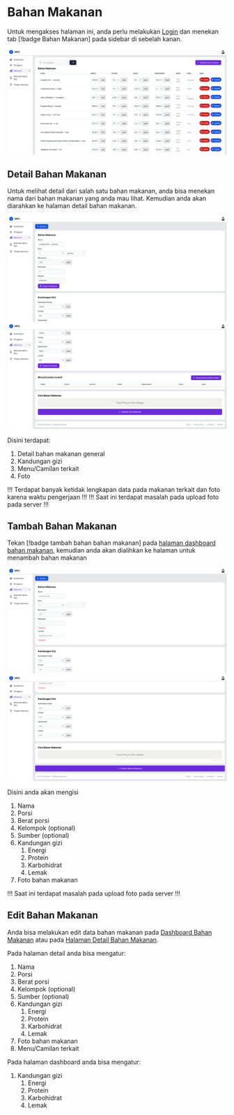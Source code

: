 # Bahan Makanan

Untuk mengakses halaman ini, anda perlu melakukan [Login](../auth/readme.md#login) dan menekan tab [!badge Bahan Makanan] pada sidebar di sebelah kanan.

![Bahan makanan dashboard](../../static/images/admin-panel/bahan-makanan-dash.png)

## Detail Bahan Makanan

Untuk melihat detail dari salah satu bahan makanan, anda bisa menekan nama dari bahan makanan yang anda mau lihat. Kemudian anda akan diarahkan ke halaman detail bahan makanan.

![Bahan makanan detail - 1](../../static/images/admin-panel/bahan-makanan-detail-1.png)
![Bahan makanan detail - 2](../../static/images/admin-panel/bahan-makanan-detail-2.png)

Disini terdapat:

1. Detail bahan makanan general
2. Kandungan gizi
3. Menu/Camilan terkait
4. Foto

!!!
Terdapat banyak ketidak lengkapan data pada makanan terkait dan foto karena waktu pengerjaan
!!!
!!!
Saat ini terdapat masalah pada upload foto pada server
!!!

## Tambah Bahan Makanan

Tekan [!badge tambah bahan bahan makanan] pada [halaman dashboard bahan makanan](bahan_makanan.md#bahan-makanan), kemudian anda akan dialihkan ke halaman untuk menambah bahan makanan

![Bahan makanan tambah - 1](../../static/images/admin-panel/bahan-makanan-tambah-1.png)
![Bahan makanan tambah - 2](../../static/images/admin-panel/bahan-makanan-tambah-2.png)

Disini anda akan mengisi

1. Nama
2. Porsi
3. Berat porsi
4. Kelompok (optional)
5. Sumber (optional)
6. Kandungan gizi
   1. Energi
   2. Protein
   3. Karbohidrat
   4. Lemak
7. Foto bahan makanan

!!!
Saat ini terdapat masalah pada upload foto pada server
!!!

## Edit Bahan Makanan

Anda bisa melakukan edit data bahan makanan pada [Dashboard Bahan Makanan](bahan_makanan.md#bahan-makanan) atau pada [Halaman Detail Bahan Makanan](bahan_makanan.md#detail-bahan-makanan).

Pada halaman detail anda bisa mengatur:

1. Nama
2. Porsi
3. Berat porsi
4. Kelompok (optional)
5. Sumber (optional)
6. Kandungan gizi
   1. Energi
   2. Protein
   3. Karbohidrat
   4. Lemak
7. Foto bahan makanan
8. Menu/Camilan terkait

Pada halaman dashboard anda bisa mengatur:

1. Kandungan gizi
   1. Energi
   2. Protein
   3. Karbohidrat
   4. Lemak
